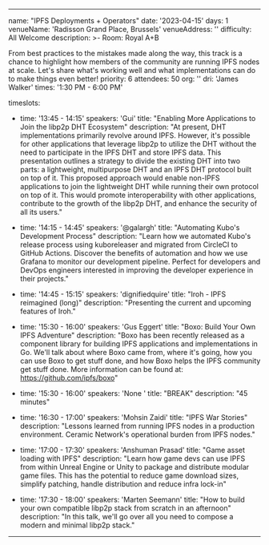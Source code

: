 ---

name: "IPFS Deployments + Operators"
date: '2023-04-15'
days: 1
venueName: 'Radisson Grand Place, Brussels'
venueAddress: ''
difficulty: All Welcome
description: >-
    Room: Royal A+B 
  
  From best practices to the mistakes made along the way, this track is a chance to highlight how members of the community are running IPFS nodes at scale. Let's share what's working well and what implementations can do to make things even better!
priority: 6
attendees: 50
org: ''
dri: 'James Walker'
times: '1:30 PM - 6:00 PM'

timeslots:
  - time: '13:45 - 14:15'
    speakers: 'Gui'
    title: "Enabling More Applications to Join the libp2p DHT Ecosystem"
    description: "At present, DHT implementations primarily revolve around IPFS. However, it's possible for other applications that leverage libp2p to utilize the DHT without the need to participate in the IPFS DHT and store IPFS data. This presentation outlines a strategy to divide the existing DHT into two parts: a lightweight, multipurpose DHT and an IPFS DHT protocol built on top of it. This proposed approach would enable non-IPFS applications to join the lightweight DHT while running their own protocol on top of it. This would promote interoperability with other applications, contribute to the growth of the libp2p DHT, and enhance the security of all its users."

  - time: '14:15 - 14:45'
    speakers: '@galargh'
    title: "Automating Kubo's Development Process"
    description: "Learn how we automated Kubo's release process using kuboreleaser and migrated from CircleCI to GitHub Actions. Discover the benefits of automation and how we use Grafana to monitor our development pipeline. Perfect for developers and DevOps engineers interested in improving the developer experience in their projects."

  - time: '14:45 - 15:15'
    speakers: 'dignifiedquire'
    title: "Iroh - IPFS reimagined (long)"
    description: "Presenting the current and upcoming features of Iroh."

  - time: '15:30 - 16:00'
    speakers: 'Gus Eggert'
    title: "Boxo: Build Your Own IPFS Adventure"
    description: "Boxo has been recently released as a component library for building IPFS applications and implementations in Go. We'll talk about where Boxo came from, where it's going, how you can use Boxo to get stuff done, and how Boxo helps the IPFS community get stuff done. More information can be found at: https://github.com/ipfs/boxo"

  - time: '15:30 - 16:00'
    speakers: 'None '
    title: "BREAK"
    description: "45 minutes"

  - time: '16:30 - 17:00'
    speakers: 'Mohsin Zaidi'
    title: "IPFS War Stories"
    description: "Lessons learned from running IPFS nodes in a production environment.  Ceramic Network's operational burden from IPFS nodes."

  - time: '17:00 - 17:30'
    speakers: 'Anshuman Prasad'
    title: "Game asset loading with IPFS"
    description: "Learn how game devs can use IPFS from within Unreal Engine or Unity to package and distribute modular game files. This has the potential to reduce game download sizes, simplify patching, handle distribution and reduce infra lock-in"

  - time: '17:30 - 18:00'
    speakers: 'Marten Seemann'
    title: "How to build your own compatible libp2p stack from scratch in an afternoon"
    description: "In this talk, we'll go over all you need to compose a modern and minimal libp2p stack."

---